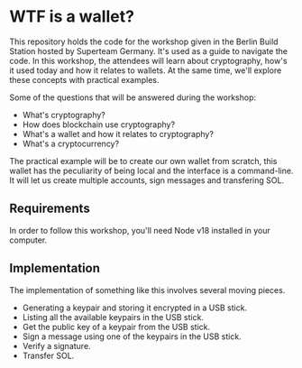 # WTF is a wallet?

This repository holds the code for the workshop given in the Berlin Build Station hosted by Superteam Germany. It's used as a guide to navigate the code. In this workshop, the attendees will learn about cryptography, how's it used today and how it relates to wallets. At the same time, we'll explore these concepts with practical examples.

Some of the questions that will be answered during the workshop:

- What's cryptography?
- How does blockchain use cryptography?
- What's a wallet and how it relates to cryptography?
- What's a cryptocurrency?

The practical example will be to create our own wallet from scratch, this wallet has the peculiarity of being local and the interface is a command-line. It will let us create multiple accounts, sign messages and transfering SOL.

## Requirements

In order to follow this workshop, you'll need Node v18 installed in your computer.

## Implementation

The implementation of something like this involves several moving pieces.

- Generating a keypair and storing it encrypted in a USB stick.
- Listing all the available keypairs in the USB stick.
- Get the public key of a keypair from the USB stick.
- Sign a message using one of the keypairs in the USB stick.
- Verify a signature.
- Transfer SOL.
